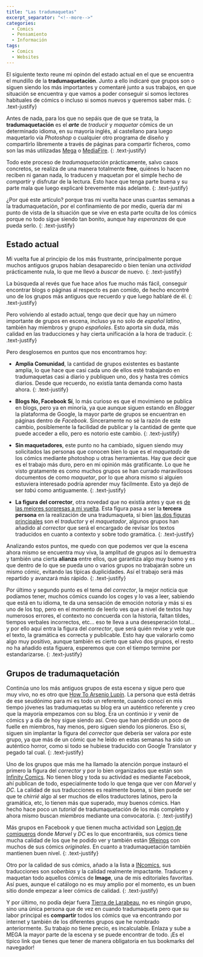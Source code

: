 ```yaml
---
title: "Las tradumaquetas"
excerpt_separator: "<!--more-->"
categories:
  - Comics
  - Pensamiento
  - Información
tags:
  - Comics
  - Websites
---
```


El siguiente texto reune mi opinón del estado actual en el que se encuentra el mundillo de la **tradumaquetación**. Junto a ello indicaré que grupos son o siguen siendo los más importantes y comentaré junto a sus trabajos, en que situación se encuentra y que vamos a poder conseguir si somos lectores habituales de cómics o incluso si somos nuevos y queremos saber más.
{: .text-justify}

<!--more-->

Antes de nada, para los que no sepáis que de que se trata, la **tradumaquetación** es el ***arte*** de *traducir* y *maquetar* cómics de un determinado idioma, en su mayoría inglés, al castellano para luego maquetarlo vía *Photoshop* o cualquier otro programa de diseño y compartirlo libremente a través de páginas para compartir ficheros, como son las más utilizadas [Mega](https://mega.nz) o [MediaFire](https://www.mediafire.com). 
{: .text-justify}

Todo este proceso de *tradumaquetación* prácticamente, salvo casos concretos, se realiza de una manera totalmente **free**, quiénes lo hacen no reciben ni ganan nada, lo traducen y maquetan por el simple hecho de *compartir* y disfrutar de la lectura. Esto hace que tenga parte buena y su parte mala que luego explicaré brevemente más adelante.
{: .text-justify}

¿Por qué este artículo? porque tras mi vuelta hace unas cuantas semanas a la tradumaquetación, por el confinamiento de por medio, quería dar mi punto de vista de la situación que se vive en esta parte oculta de los cómics porque no todo sigue siendo tan bonito, aunque hay *esperanzas* de que pueda serlo.
{: .text-justify}

## Estado actual

Mi vuelta fue al principio de los más frustrante, principalmente porque muchos antiguos grupos habían desaparecido o bien tenían una *actividad* prácticamente nula, lo que me llevó a *buscar* de nuevo.
{: .text-justify}

La búsqueda al revés que fue hace años fue mucho más fácil, conseguir encontrar blogs o páginas al respecto es pan comido, de hecho encontré uno de los grupos más antiguos que recuerdo y que luego hablaré de él.
{: .text-justify}

Pero volviendo al estado actual, tengo que decir que hay un número importante de grupos en escena, incluso ya no solo de *español latino*, también hay miembros y grupo *españoles*. Esto aporta sin duda, más calidad en las traducciones y hay cierta unificación a la hora de traducir.
{: .text-justify}

Pero desglosemos en puntos que nos encontramos hoy:

- **Amplia Comunidad**, la cantidad de grupos existentes es bastante amplia, lo que hace que casi cada uno de ellos esté trabajando en tradumaquetas casi a diario y publiquen uno, dos y hasta tres cómics diarios. Desde que recuerdo, no existía tanta demanda como hasta ahora.
  {: .text-justify}

- **Blogs No, Facebook Sí**, lo más curioso es que el movimieno se publica en blogs, pero ya en minoría, ya que aunque siguen estando en *Blogger* la plataforma de Google, la mayor parte de grupos se encuentran en páginas dentro de *Facebook*. Sinceramente no sé la razón de este cambio, posiblemente la facilidad de publicar y la cantidad de gente que puede acceder a ello, pero es notorio este cambio.
  {: .text-justify}

- **Sin maquetadores**, este punto no ha cambiado, siguen siendo muy solicitados las personas que conocen bien lo que es el *maquetado* de los cómics mediante photoshop u otras herramientas. Hay que decir que es el trabajo más duro, pero en mi opinión más gratificante. Lo que he visto gratamente es como muchos grupos se han currado maravillosos documentos de como *maquetar*, por lo que ahora mismo si alguien estuviera interesado podría aprender muy fácilmente. Esto ya dejó de ser *tabú* como antiguamente.
  {: .text-justify}

- **La figura del corrector**, otra novedad que no existía antes y que es <u>de las mejores sorpresas a mi vuelta</u>. Esta figura pasa a ser la **tercera persona** en la realización de una tradumaqueta, si bien <u>las dos figuras principales</u> son el *traductor* y el *maquetador*, algunos grupos han añadido al *corrector* que será el encargado de revisar los textos traducidos en cuanto a contexto y sobre todo gramática.
  {: .text-justify}

Analizando estos puntos, me quedo con que podemos ver que la escena ahora mismo se encuentra muy viva, la amplitud de grupos así lo demuestra y también una cierta **alianza** entre ellos, que garantiza algo muy bueno y es que dentro de lo que se pueda uno o varios grupos no trabajarán sobre un mismo cómic, evitando las típicas duplicidades. Así el trabajo será más repartido y avanzará más rápido.
{: .text-justify}

Por último y segundo punto es el tema del *corrector*, la mejor noticia que podíamos tener, muchos cómics cuando los coges y lo vas a leer, sabiendo que está en tu idioma, te da una sensación de emoción notoria y más si es uno de los top, pero en el momento de leerlo ves que a nivel de textos hay numerosos errores, el contexto no concuerda con la historia, faltan tildes, tiempos verbales incorrectos, etc... eso te lleva a una desesperación total... y por ello aquí entra la figura del *corrector*, que será quién revise y vele que el texto, la gramática es correcta y publicable. Esto hay que valorarlo como algo muy positivo, aunque también es cierto que salvo dos grupos, el resto no ha añadido esta figuera, esperemos que con el tiempo termine por estandarizarse.
{: .text-justify}

## Grupos de tradumaquetación

Continúa uno los más antiguos grupos de esta escena y sigue pero que muy vivo, no es otro que [How To Arsenio Lupín](https://howtoarsenio.blogspot.com). La persona que está detrás de ese seudónimo para mi es todo un referente, cuando conocí en mis tiempo jóvenes las tradumaquetas su blog era un auténtico referente y creo que la mayoría empezamos con su blog. Era un continúo ir y venir de cómics y a día de hoy sigue siendo así. Creo que han pérdido un poco de fuelle en miembros, hay menos, pero siguen siendo los pioneros. Eso sí, siguen sin implantar la figura del *corrector* que debería ser valora por este grupo, ya que más de un cómic que he leído en estas semanas ha sido un auténtico horror, como si todo se hubiese traducido con Google Translator y pegado tal cual.
{: .text-justify}

Uno de los grupos que más me ha llamado la atención porque instauró el primero la figura del *corrector* y por lo bien organizados que están son [Infinity Comics](https://www.facebook.com/Infinity.Comics.Corps/). No tienen blog y toda su actividad es mediante Facebook, ahí publican de todo, especialmente todo lo que tenga que ver con *Marvel* y *DC*. La calidad de sus traducciones es realmente buena, si bien puede ser que te *chirrié* algo al ser muchos de ellos traductores latinos, pero la gramática, etc, lo tienen más que superado, muy buenos cómics. Han hecho hace poco un *tutorial* de tradumaquetación de los más completo y ahora mismo buscan *miembros* mediante una convocatoria.
{: .text-justify}

Más grupos en Facebook y que tienen mucha actividad son [Legion de comiqueros](https://www.facebook.com/legiondecomiqueros/?ref=py_c) donde *Marvel* y *DC* es lo que encontraréis, sus cómics tiene mucha calidad de los que he podido ver y también están [9Reinos](https://www.facebook.com/9ReinosComics/?ref=page_internal) con muchos de sus cómics *originales*. En cuanto a tradumaquetación también mantienen buen nivel.
{: .text-justify}

Otro por la calidad de sus cómics, añado a la lista a [INcomics](https://incomicsblog.wordpress.com), sus traducciones son *soberbias* y la calidad realmente impactante. Traducen y maquetan todo aquellos cómics de **Image**, una de mis editoriales favoritas. Así pues, aunque el catálogo no es muy amplio por el momento, es un buen sitio donde empezar a leer cómics de calidad.
{: .text-justify}

Y por último, no podía dejar fuera [Tierra de Larabeau](https://larabeau169.blogspot.com), no es ningún grupo, sino una única persona que de vez en cuando tradumaqueta pero que su labor principal es **compartir** todos los cómics que va encontrando por internet y también de los diferentes grupos que he nombrado anteriormente. Su trabajo no tiene precio, es incalculable. Enlaza  y sube a MEGA la mayor parte de la escena y se puede encontrar de todo. ¡Es el típico link que tienes que tener de manera obligatoria en tus bookmarks del navegador!
